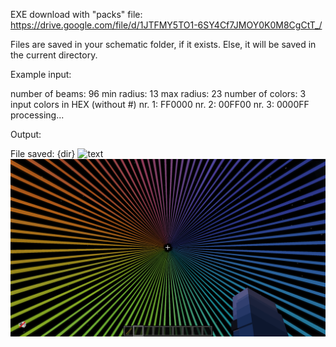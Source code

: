 EXE download with "packs" file:  
https://drive.google.com/file/d/1JTFMY5TO1-6SY4Cf7JMOY0K0M8CgCtT_/

Files are saved in your schematic folder, if it exists. Else, it will be saved in the current directory.


Example input:  

number of beams: 96
min radius: 13
max radius: 23
number of colors: 3
input colors in HEX (without #)
nr. 1: FF0000
nr. 2: 00FF00
nr. 3: 0000FF
processing...


Output:  

File saved: {dir}
![text](Figure0.png)
![text](Figure1.png)